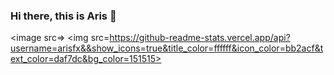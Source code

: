 ### Hi there, this is Aris 👋

<!--
**Arisfx/arisfx** is a ✨ _special_ ✨ repository because its `README.md` (this file) appears on your GitHub profile.

Here are some ideas to get you started:

- 🔭 I’m currently working on ...
- 🌱 I’m currently learning ...
- 👯 I’m looking to collaborate on ...
- 🤔 I’m looking for help with ...
- 💬 Ask me about ...
- 📫 How to reach me: ...
- 😄 Pronouns: ...
- ⚡ Fun fact: ...
-->
<image src=>
<img src=https://github-readme-stats.vercel.app/api?username=arisfx&&show_icons=true&title_color=ffffff&icon_color=bb2acf&text_color=daf7dc&bg_color=151515>
